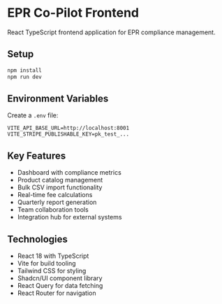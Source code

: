 # EPR Co-Pilot Frontend

React TypeScript frontend application for EPR compliance management.

## Setup

```bash
npm install
npm run dev
```

## Environment Variables

Create a `.env` file:
```
VITE_API_BASE_URL=http://localhost:8001
VITE_STRIPE_PUBLISHABLE_KEY=pk_test_...
```

## Key Features

- Dashboard with compliance metrics
- Product catalog management
- Bulk CSV import functionality
- Real-time fee calculations
- Quarterly report generation
- Team collaboration tools
- Integration hub for external systems

## Technologies

- React 18 with TypeScript
- Vite for build tooling
- Tailwind CSS for styling
- Shadcn/UI component library
- React Query for data fetching
- React Router for navigation
